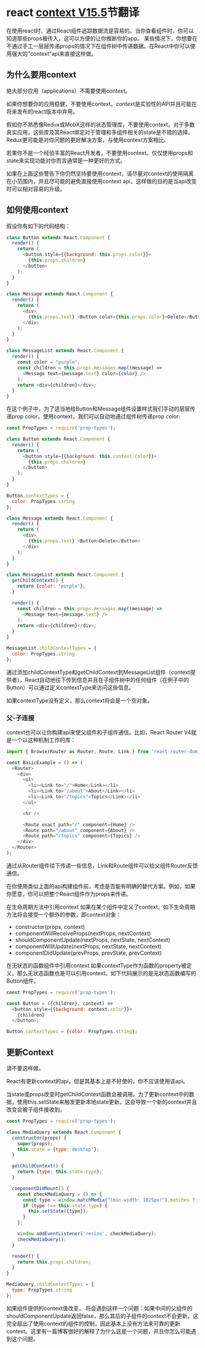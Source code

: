 # react [context V15.5](https://facebook.github.io/react/docs/context.html)节翻译

在使用react时，通过React组件追踪数据流是容易的。当你查看组件时，你可以知道那些props被传入，这可以方便的让你推断你的app。
某些情况下，你想要在不通过手工一层层传递props的情况下在组件树中传递数据。在React中你可以使用强大的"context"api来直接这样做。

## 为什么要用context

绝大部分应用（applications）不需要使用context。

如果你想要你的应用稳健，不要使用context。context是实验性的API并且可能在将来发布的react版本中弃用。

假如你不熟悉像Redux或MobX这样的状态管理库，不要使用context。对于多数真实应用，这些库及其React绑定对于管理和多组件相关的state是不错的选择。Redux更可能是对你问题的更好解决方案，与使用context方案相比。

若果你不是一个经验丰富的React开发者，不要使用context。仅仅使用props和state来实现功能对你而言通常是一种更好的方式。

如果在上面这些警告下你仍然坚持要使用context，请尽量对context的使用隔离在小范围内，并且尽可能的避免直接使用context api。这样做的目的是当api改变时可以相对容易的升级。

## 如何使用context
假设你有如下的代码结构：
```javascript
class Button extends React.Component {
  render() {
    return (
      <button style={{background: this.props.color}}>
        {this.props.children}
      </button>
    );
  }
}

class Message extends React.Component {
  render() {
    return (
      <div>
        {this.props.text} <Button color={this.props.color}>Delete</Button>
      </div>
    );
  }
}

class MessageList extends React.Component {
  render() {
    const color = "purple";
    const children = this.props.messages.map((message) =>
      <Message text={message.text} color={color} />
    );
    return <div>{children}</div>;
  }
}
```
在这个例子中，为了适当地给Button和Message组件设置样式我们手动的层层传递prop color。使用context，我们可以自动地通过组件树传递prop color:
```javascript
const PropTypes = require('prop-types');

class Button extends React.Component {
  render() {
    return (
      <button style={{background: this.context.color}}>
        {this.props.children}
      </button>
    );
  }
}

Button.contextTypes = {
  color: PropTypes.string
};

class Message extends React.Component {
  render() {
    return (
      <div>
        {this.props.text} <Button>Delete</Button>
      </div>
    );
  }
}

class MessageList extends React.Component {
  getChildContext() {
    return {color: "purple"};
  }

  render() {
    const children = this.props.messages.map((message) =>
      <Message text={message.text} />
    );
    return <div>{children}</div>;
  }
}

MessageList.childContextTypes = {
  color: PropTypes.string
};
```
通过添加childContextType和getChildContext到MessageList组件（context提供者），React自动地往下传到信息并且在子组件树中的任何组件（在例子中的Button）可以通过定义contextType来访问这些信息。

如果contextType没有定义，那么context将会是一个空对象。

### 父-子连接
context也可以让你构建api来使父组件和子组件通信。比如，React Router V4就是一个以这种机制工作的库：
```javascript
import { BrowserRouter as Router, Route, Link } from 'react-router-dom';

const BasicExample = () => (
  <Router>
    <div>
      <ul>
        <li><Link to="/">Home</Link></li>
        <li><Link to="/about">About</Link></li>
        <li><Link to="/topics">Topics</Link></li>
      </ul>

      <hr />

      <Route exact path="/" component={Home} />
      <Route path="/about" component={About} />
      <Route path="/topics" component={Topics} />
    </div>
  </Router>
);
```

通过从Router组件往下传递一些信息，Link和Route组件可以给父组件Router反馈通信。

在你使用类似上面的api构建组件前，考虑是否能有明确的替代方案。例如，如果你愿意，你可以把整个React组件作为props来传递。

在生命周期方法中引用context
如果在某个组件中定义了context，如下生命周期方法将会接受一个额外的参数，即context对象：
- constructor(props, context)
- componentWillReceiveProps(nextProps, nextContext)
- shouldComponentUpdate(nextProps, nextState, nextContext)
- componentWillUpdate(nextProps, nextState, nextContext)
- componentDidUpdate(prevProps, prevState, prevContext)

在无状态的函数组件中引用context
如果contextType作为函数的property被定义，那么无状态函数也是可以引用context。如下代码展示的是无状态函数编写的Button组件。

```javascript
const PropTypes = require('prop-types');

const Button = ({children}, context) =>
  <button style={{background: context.color}}>
    {children}
  </button>;

Button.contextTypes = {color: PropTypes.string};
```
## 更新Context
请不要这样做。

React有更新context的api，但是其基本上是不好使的，你不应该使用该api。

当state或props改变时getChildContext函数会被调用。为了更新context中的数据，使用this.setState来触发更新本地state更新。这会导致一个新的context并且改变会被子组件接收到。

```javascript
const PropTypes = require('prop-types');

class MediaQuery extends React.Component {
  constructor(props) {
    super(props);
    this.state = {type:'desktop'};
  }

  getChildContext() {
    return {type: this.state.type};
  }

  componentDidMount() {
    const checkMediaQuery = () => {
      const type = window.matchMedia("(min-width: 1025px)").matches ? 'desktop' : 'mobile';
      if (type !== this.state.type) {
        this.setState({type});
      }
    };

    window.addEventListener('resize', checkMediaQuery);
    checkMediaQuery();
  }

  render() {
    return this.props.children;
  }
}

MediaQuery.childContextTypes = {
  type: PropTypes.string
};
```
如果组件提供的context值改变， 将会遇到这样一个问题：如果中间的父组件的shouldComponentUpdate返回false，那么其后的子组件的context不会更新。这完全超出了使用context的组件的控制，因此基本上没有方法来可靠的更新context。这里有一篇博客很好的解释了为什么这是一个问题，并且你怎么可能遇到这个问题。
